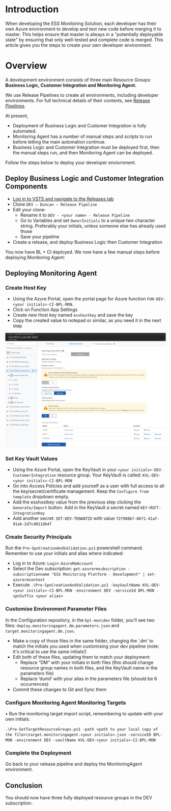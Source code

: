 # Introduction
When developing the ESS Monitoring Solution, each developer has their own Azure environment to develop and test new code before merging it to master. This helps ensure that master is always in a "potentially deployable state" by ensuring that only well-tested and complete code is merged. This article gives you the steps to create your own developer environment.

# Overview
A development environment consists of three main Resource Groups: **Business Logic, Customer Integration and Monitoring Agent.**

We use Release Pipelines to create all environments, including developer environments. For full technical details of their contents, see [Release Pipelines](/Technical-Details-Monitoring-Platform/Release-Pipelines).

At present,
- Deployment of Business Logic and Customer Integration is fully automated. 
- Monitoring Agent has a number of manual steps and scripts to run before letting the main automation continue.
- Business Logic and Customer Integration must be deployed first, then the manual steps run, and then Monitoring Agent can be deployed.

Follow the steps below to deploy your developer enviornment.

## Deploy Business Logic and Customer Integration Components

- [Log in to VSTS and navigate to the Releases tab](https://easplatform.visualstudio.com/Monitoring/_release)
- Clone `DEV – Duncan – Release Pipeline` 
- Edit your clone:
  - Rename it to `DEV - <your name> - Release Pipeline`
  - Go to Variables and set `OwnerInitials` to a unique two character string. Preferably your initials, unless someone else has already used those
  - Save your pipeline
- Create a release, and deploy Business Logic then Customer Integration

You now have BL + CI deployed. We now have a few manual steps before deploying Monitoring Agent:

## Deploying Monitoring Agent
### Create Host Key 
- Using the Azure Portal, open the portal page for Azure function `FUN-DEV-<your initials>-CI-BPL-MON`.
- Click on Function App Settings
- Create new Host key named `esshostkey` and save the key
- Copy the created value to notepad or similar, as you need it in the next step

 ![image.png](.attachments/image-f8e9f4f5-5be6-49e0-ab24-f3d34fbacdcf.png)



### Set Key Vault Values 
- Using the Azure Portal, open the KeyVault in your `<your initials>-DEV-CustomerIntegration` resource group. Your KeyVault is called: `KVL-DEV-<your initials>-CI-BPL-MON`
- Go into Access Policies and add yourself as a user with full access to all the key/secret/certificate management. Keep the `Configure from template` dropdown empty.
- Add the esshostkey value from the previous step clicking the `Generate/Import` button. Add in the KeyVault a secret named `KEY-MSFT-IntegrationKey`
- Add another secret: `SET-DEV-TENANTID` with value `72f988bf-86f1-41af-91ab-2d7cd011db47`

### Create Security Principals
Run the `Pre-SpnCreationAndValidation.ps1`  powershell command. Remember to use your initials and alias where indicated:

- Log in to Azure: `Login-AzureRmAccount`
- Select the Dev subscription: `get-azurermsubscription -subscriptionname "ESS Monitoring Platform - Development" | set-azurermcontext`
- Execute `.\Pre-SpnCreationAndValidation.ps1 -keyVaultName KVL-DEV-<your initials>-CI-BPL-MON -environment DEV -serviceId BPL-MON -spnSuffix <your alias>` 

### Customise Environment Parameter Files
In the Configuration repository, in the `bpl-mon\dev` folder, you’ll see two files: `deploy.monitoringagent.dm.parameters.json` and `target.monitoringagent.dm.json`.

- Make a copy of those files in the same folder, changing the ‘.dm’ to match the initials you used when customising your dev pipeline (note: it's critical to use the same initials!)
- Edit both of these files, updating them to match your deployment:
  - Replace “DM“ with your initials in both files (this should change resource group names in both files, and the KeyVault name in the parameters file)
  - Replace ‘dumil’ with your alias in the parameters file (should be 6 occurrences)
- Commit these changes to Git and Sync them
### Configure Monitoring Agent Monitoring Targets
•	Run the monitoring target import script, remembering to update with your own initials:

`.\Pre-SetTargetResourceGroups.ps1 -path <path to your local copy of the file>\target.monitoringagent.<your initials>.json -serviceID BPL-MON -environment DEV -vaultName KVL-DEV-<your initials>-CI-BPL-MON`

### Complete the Deployment
Go back to your release pipeline and deploy the MonitoringAgent environment. 

## Conclusion
You should now have three fully deployed resource groups in the DEV subscription.